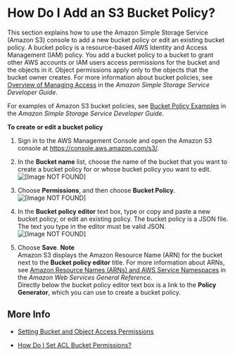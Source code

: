 # How Do I Add an S3 Bucket Policy?<a name="add-bucket-policy"></a>

This section explains how to use the Amazon Simple Storage Service \(Amazon S3\) console to add a new bucket policy or edit an existing bucket policy\. A bucket policy is a resource\-based AWS Identity and Access Management \(IAM\) policy\. You add a bucket policy to a bucket to grant other AWS accounts or IAM users access permissions for the bucket and the objects in it\. Object permissions apply only to the objects that the bucket owner creates\. For more information about bucket policies, see [Overview of Managing Access](http://docs.aws.amazon.com/AmazonS3/latest/dev/access-control-overview.html) in the *Amazon Simple Storage Service Developer Guide*\.

 For examples of Amazon S3 bucket policies, see [Bucket Policy Examples](http://docs.aws.amazon.com/AmazonS3/latest/dev//example-bucket-policies.html) in the *Amazon Simple Storage Service Developer Guide*\. 

**To create or edit a bucket policy**

1. Sign in to the AWS Management Console and open the Amazon S3 console at [https://console\.aws\.amazon\.com/s3/](https://console.aws.amazon.com/s3/)\.

1. In the **Bucket name** list, choose the name of the bucket that you want to create a bucket policy for or whose bucket policy you want to edit\.  
![\[Image NOT FOUND\]](http://docs.aws.amazon.com/AmazonS3/latest/user-guide/images/choose-bucket-name.png)

1. Choose **Permissions**, and then choose **Bucket Policy**\.  
![\[Image NOT FOUND\]](http://docs.aws.amazon.com/AmazonS3/latest/user-guide/images/choose-bucket-permissions-bucket-policy.png)

1. In the **Bucket policy editor** text box, type or copy and paste a new bucket policy, or edit an existing policy\. The bucket policy is a JSON file\. The text you type in the editor must be valid JSON\.  
![\[Image NOT FOUND\]](http://docs.aws.amazon.com/AmazonS3/latest/user-guide/images/bucket-policy-example.png)

1. Choose **Save**\.
**Note**  
Amazon S3 displays the Amazon Resource Name \(ARN\) for the bucket next to the **Bucket policy editor** title\. For more information about ARNs, see [Amazon Resource Names \(ARNs\) and AWS Service Namespaces](http://docs.aws.amazon.com/general/latest/gr/aws-arns-and-namespaces.html) in the *Amazon Web Services General Reference*\.  
Directly below the bucket policy editor text box is a link to the **Policy Generator**, which you can use to create a bucket policy\.

## More Info<a name="add-bucket-policy-moreinfo"></a>

+ [Setting Bucket and Object Access Permissions](set-permissions.md)

+ [How Do I Set ACL Bucket Permissions?](set-bucket-permissions.md)